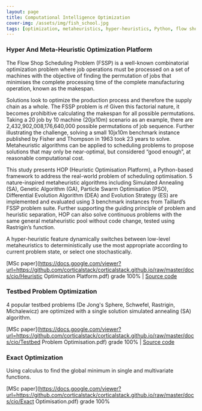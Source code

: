 ```yaml
---
layout: page
title: Computational Intelligence Optimization
cover-img: /assets/img/fish_school.jpg
tags: [optimization, metaheuristics, hyper-heuristics, Python, flow shop, combinatorial, continuous]
---
```

### Hyper And Meta-Heuristic Optimization Platform
The Flow Shop Scheduling Problem (FSSP) is a well-known combinatorial optimization problem where job operations must be 
processed on a set of machines with the objective of finding the permutation of jobs that minimises the complete 
processing time of the complete manufacturing operation, known as the makespan. 

Solutions look to optimize the production process and therefore the supply chain as a whole. The FSSP problem is 𝑛! Given 
this factorial nature, it becomes prohibitive calculating the makespan for all possible permutations. Taking a 20 job by 
10 machine (20jx10m) scenario as an example, there are 2,432,902,008,176,640,000 possible permutations of job sequence. 
Further illustrating the challenge, solving a small 10jx10m benchmark instance published by Fisher and Thompson in 1963 
took 23 years to solve. Metaheuristic algorithms can be applied to scheduling problems to propose solutions that may 
only be near-optimal, but considered “good enough”, at reasonable computational cost. 

This study presents HOP (Heuristic Optimisation Platform), a Python-based framework to address the real-world problem of 
scheduling optimisation. 5 nature-inspired metaheuristic algorithms including Simulated Annealing (SA), Genetic Algorithm (GA), 
Particle Swarm Optimisation (PSO), Differential Evolution Algorithm (DEA) and Evolution Strategy (ES) are implemented and 
evaluated using 3 benchmark instances from Taillard’s FSSP problem suite. Further supporting the guiding principle of problem and heuristic separation, HOP can also solve continuous problems with 
the same general metaheuristic pool without code change, tested using Rastrigin’s function. 

A hyper-heuristic feature dynamically switches between low-level metaheuristics to deterministically use the most 
appropriate according to current problem state, or select one stochastically.

[MSc paper](https://docs.google.com/viewer?url=https://github.com/corticalstack/corticalstack.github.io/raw/master/docs/cio/Heuristic Optimization Platform.pdf) grade 100%
 | [Source code](https://github.com/corticalstack/heuristic-optimization-platform)

### Testbed Problem Optimization
4 popular testbed problems (De Jong's Sphere, Schwefel, Rastrigin, Michalewicz) are optimized with a single solution 
simulated annealing (SA) algorithm.

[MSc paper](https://docs.google.com/viewer?url=https://github.com/corticalstack/corticalstack.github.io/raw/master/docs/cio/Testbed Problem Optimisation.pdf) grade 100%
 | [Source code](https://github.com/corticalstack/problem-optimisation-benchmarking)

### Exact Optimization
Using calculus to find the global minimum in single and multivariate functions. 

[MSc paper](https://docs.google.com/viewer?url=https://github.com/corticalstack/corticalstack.github.io/raw/master/docs/cio/Exact Optimisation.pdf) grade 100%


